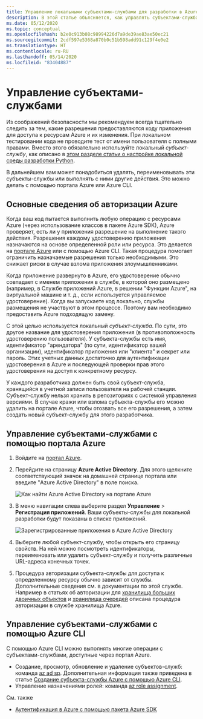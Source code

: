 ```yaml
---
title: Управление локальными субъектами-службами для разработки в Azure
description: В этой статье объясняется, как управлять субъектами-службами, созданными для локальной разработки, с помощью портала Azure или Azure CLI.
ms.date: 05/12/2020
ms.topic: conceptual
ms.openlocfilehash: b2e0c913b08c98994226d7a9de39ae83ae50ec21
ms.sourcegitcommit: 2cdf597e5368a870b0c51b598add91c129f4e0e2
ms.translationtype: HT
ms.contentlocale: ru-RU
ms.lasthandoff: 05/14/2020
ms.locfileid: "83404887"
---
```

# <a name="how-to-manage-service-principals"></a>Управление субъектами-службами

Из соображений безопасности мы рекомендуем всегда тщательно следить за тем, какие разрешения предоставляются коду приложения для доступа к ресурсам Azure и их изменения. При локальном тестировании кода не проводите тест от имени пользователя с полными правами. Вместо этого обязательно используйте локальный *субъект-службу*, как описано в [этом разделе статьи о настройке локальной среды разработки Python](configure-local-development-environment.md#configure-authentication).

В дальнейшем вам может понадобиться удалять, переименовывать эти субъекты-службы или выполнять с ними другие действия. Это можно делать с помощью портала Azure или Azure CLI.

## <a name="basics-of-azure-authorization"></a>Основные сведения об авторизации Azure

Когда ваш код пытается выполнить любую операцию с ресурсами Azure (через использование классов в пакете Azure SDK), Azure проверяет, есть ли у приложения разрешение на выполнение такого действия. Разрешения каждому удостоверению приложения назначаются на основе определенной роли или ресурса. Это делается на [портале Azure](https://portal.azure.com) или с помощью Azure CLI. Такая процедура помогает ограничить назначаемые разрешения только необходимыми. Это снижает риски в случае взлома приложения злоумышленниками.

Когда приложение развернуто в Azure, его удостоверение обычно совпадает с именем приложения в службе, в которой оно размещено (например, в Службе приложений Azure, в решении "Функции Azure", на виртуальной машине и т. д., если используется управляемое удостоверение). Когда вы запускаете код локально, службы размещения не участвуют в этом процессе. Поэтому вам необходимо предоставить Azure подходящую замену.

С этой целью используется локальный *субъект-служба*. По сути, это другое название для удостоверения приложения (в противоположность удостоверению пользователя). У субъекта-службы есть имя, идентификатор "арендатора" (по сути, идентификатор вашей организации), идентификатор приложения или "клиента" и секрет или пароль. Этих учетных данных достаточно для аутентификации удостоверения в Azure и последующей проверки прав этого удостоверения на доступ к конкретному ресурсу.

У каждого разработчика должен быть свой субъект-служба, хранящийся в учетной записи пользователя на рабочей станции. Субъект-службу нельзя хранить в репозиториях с системой управления версиями. В случае кражи или взлома субъекта-службы его можно удалить на портале Azure, чтобы отозвать все его разрешения, а затем создать новый субъект-службу для этого разработчика.

## <a name="manage-service-principals-using-the-azure-portal"></a>Управление субъектами-службами с помощью портала Azure

1. Войдите на [портал Azure](https://portal.azure.com).

1. Перейдите на страницу **Azure Active Directory**. Для этого щелкните соответствующий значок на домашней странице портала или введите "Azure Active Directory" в поле поиска.

    ![Как найти Azure Active Directory на портале Azure](media/how-to-manage-service-principals/azure-ad-portal-search.png)

1. В меню навигации слева выберите раздел **Управление** > **Регистрация приложений**. Ваши субъекты-службы для локальной разработки будут показаны в списке приложений.

    ![Зарегистрированные приложения в Azure Active Directory](media/how-to-manage-service-principals/azure-ad-app-registrations.png)

1. Выберите любой субъект-службу, чтобы открыть его страницу свойств. На ней можно посмотреть идентификаторы, переименовать или удалить субъект-службу и получить различные URL-адреса конечных точек.

1. Процедура авторизации субъекта-службы для доступа к определенному ресурсу обычно зависит от службы. Дополнительные сведения см. в документации по этой службе. Например в статьях об авторизации для [хранилища больших двоичных объектов](/azure/storage/common/storage-auth-aad-rbac-portal) и [хранилища очередей](/azure/storage/common/storage-auth-aad-rbac-portal) описана процедура авторизации в службе хранилища Azure.

## <a name="manage-service-principals-using-the-azure-cli"></a>Управление субъектами-службами с помощью Azure CLI

С помощью Azure CLI можно выполнять многие операции с субъектами-службами, доступные через портал Azure.

- Создание, просмотр, обновление и удаление субъектов-служб: команда [az ad sp](/cli/azure/ad/sp?view=azure-cli-latest). Дополнительная информация также приведена в статье [Создание субъекта-службы Azure с помощью Azure CLI](/cli/azure/create-an-azure-service-principal-azure-cli?view=azure-cli-latest).
- Управление назначениями ролей: команда [az role assignment](/cli/azure/role/assignment?view=azure-cli-latest).

См. также

- [Аутентификация в Azure с помощью пакета Azure SDK](azure-sdk-authenticate.md)
